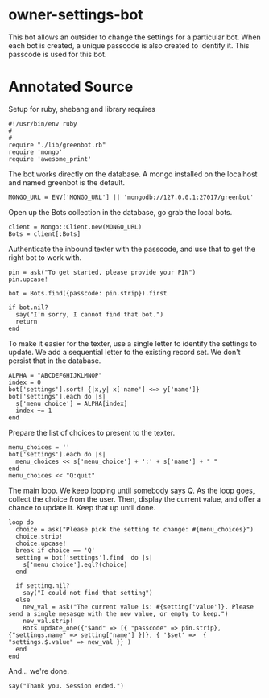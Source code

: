 # owner-settings-bot

This bot allows an outsider to change the settings for a particular bot.  When each bot is created,
a unique passcode is also created to identify it.  This passcode is used for this bot. 

# Annotated Source

Setup for ruby, shebang and library requires

```
#!/usr/bin/env ruby
#
#
require "./lib/greenbot.rb"
require 'mongo'
require 'awesome_print'
```

The bot works directly on the database. A mongo installed on the localhost and named greenbot is the default.

```
MONGO_URL = ENV['MONGO_URL'] || 'mongodb://127.0.0.1:27017/greenbot'
```

Open up the Bots collection in the database, go grab the local bots.

```
client = Mongo::Client.new(MONGO_URL)
Bots = client[:Bots]
```

Authenticate the inbound texter with the passcode, and use that
to get the right bot to work with.

```
pin = ask("To get started, please provide your PIN")
pin.upcase!

bot = Bots.find({passcode: pin.strip}).first 

if bot.nil?
  say("I'm sorry, I cannot find that bot.")
  return
end
```

To make it easier for the texter, use a single letter to identify the settings to update.
We add a sequential letter to the existing record set. We don't persist that in the database.

```
ALPHA = "ABCDEFGHIJKLMNOP"
index = 0
bot['settings'].sort! {|x,y| x['name'] <=> y['name']}
bot['settings'].each do |s|
  s['menu_choice'] = ALPHA[index]
  index += 1
end
```

Prepare the list of choices to present to the texter.

```
menu_choices = ''
bot['settings'].each do |s|
  menu_choices << s['menu_choice'] + ':' + s['name'] + " "
end
menu_choices << "Q:quit"
```

The main loop. We keep looping until somebody says Q.
As the loop goes, collect the choice from the user.
Then, display the current value, and offer a chance to
update it.  Keep that up until done.

```
loop do
  choice = ask("Please pick the setting to change: #{menu_choices}")
  choice.strip!
  choice.upcase!
  break if choice == 'Q' 
  setting = bot['settings'].find  do |s| 
    s['menu_choice'].eql?(choice)
  end

  if setting.nil?
    say("I could not find that setting")
  else
    new_val = ask("The current value is: #{setting['value']}. Please send a single mesasge with the new value, or empty to keep.")
    new_val.strip!
    Bots.update_one({"$and" => [{ "passcode" => pin.strip}, {"settings.name" => setting['name'] }]}, { '$set' =>  { "settings.$.value" => new_val }} )
  end
end 
```

And... we're done.

```
say("Thank you. Session ended.")
```
